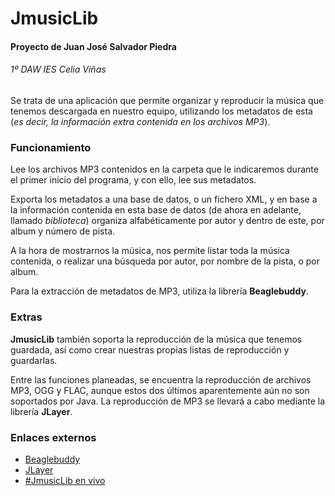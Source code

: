# JmusicLib

#### Proyecto de Juan José Salvador Piedra
###### 1º DAW IES Celia Viñas

Se trata de una aplicación que permite organizar y reproducir la música que tenemos descargada en nuestro equipo, utilizando los metadatos de esta (*es decir, la información extra contenida en los archivos MP3*).

### Funcionamiento
Lee los archivos MP3 contenidos en la carpeta que le indicaremos durante el primer inicio del programa, y con ello, lee sus metadatos.

Exporta los metadatos a una base de datos, o un fichero XML, y en base a la información contenida en esta base de datos (de ahora en adelante, llamado *biblioteca*) organiza alfabéticamente por autor y dentro de este, por album y número de pista.

A la hora de mostrarnos la música, nos permite listar toda la música contenida, o realizar una búsqueda por autor, por nombre de la pista, o por album.

Para la extracción de metadatos de MP3, utiliza la librería **Beaglebuddy**.

### Extras
**JmusicLib** también soporta la reproducción de la música que tenemos guardada, así como crear nuestras propias listas de reproducción y guardarlas.

Entre las funciones planeadas, se encuentra la reproducción de archivos MP3, OGG y FLAC, aunque estos dos últimos aparentemente aún no son soportados por Java. La reproducción de MP3 se llevará a cabo mediante la librería **JLayer**.

### Enlaces externos
* [Beaglebuddy](http://www.beaglebuddy.com/)
* [JLayer](http://www.javazoom.net/javalayer/javalayer.html)
* [#JmusicLib en vivo](https://twitter.com/search?q=%23JmusicLib)
